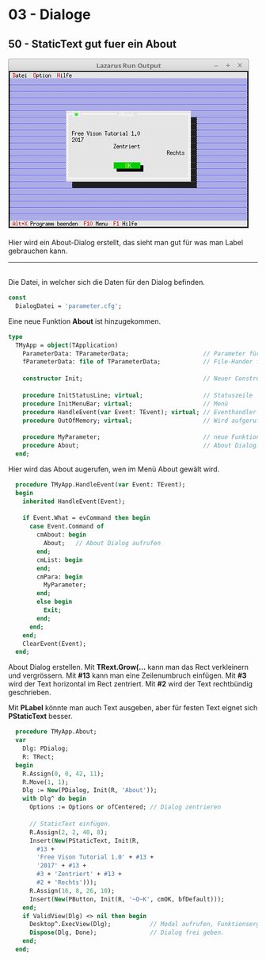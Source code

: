 # 03 - Dialoge
## 50 - StaticText gut fuer ein About

<img src="image.png" alt="Selfhtml"><br><br>
Hier wird ein About-Dialog erstellt, das sieht man gut für was man Label gebrauchen kann.
<hr><br>
Die Datei, in welcher sich die Daten für den Dialog befinden.

```pascal
const
  DialogDatei = 'parameter.cfg';
```

Eine neue Funktion <b>About</b> ist hinzugekommen.

```pascal
type
  TMyApp = object(TApplication)
    ParameterData: TParameterData;                     // Parameter für Dialog.
    fParameterData: file of TParameterData;            // File-Hander füe das speichern/laden der Daten des Dialoges.

    constructor Init;                                  // Neuer Constructor

    procedure InitStatusLine; virtual;                 // Statuszeile
    procedure InitMenuBar; virtual;                    // Menü
    procedure HandleEvent(var Event: TEvent); virtual; // Eventhandler
    procedure OutOfMemory; virtual;                    // Wird aufgerufen, wen Speicher überläuft.

    procedure MyParameter;                             // neue Funktion für einen Dialog.
    procedure About;                                   // About Dialog.
  end;
```

Hier wird das About augerufen, wen im Menü About gewält wird.

```pascal
  procedure TMyApp.HandleEvent(var Event: TEvent);
  begin
    inherited HandleEvent(Event);

    if Event.What = evCommand then begin
      case Event.Command of
        cmAbout: begin
          About;   // About Dialog aufrufen
        end;
        cmList: begin
        end;
        cmPara: begin
          MyParameter;
        end;
        else begin
          Exit;
        end;
      end;
    end;
    ClearEvent(Event);
  end;
```

About Dialog erstellen.
Mit <b>TRext.Grow(...</b> kann man das Rect verkleinern und vergrössern.
Mit <b>#13</b> kann man eine Zeilenumbruch einfügen.
Mit <b>#3</b> wird der Text horizontal im Rect zentriert.
Mit <b>#2</b> wird der Text rechtbündig geschrieben.

Mit <b>PLabel</b> könnte man auch Text ausgeben, aber für festen Text eignet sich <b>PStaticText</b> besser.

```pascal
  procedure TMyApp.About;
  var
    Dlg: PDialog;
    R: TRect;
  begin
    R.Assign(0, 0, 42, 11);
    R.Move(1, 1);
    Dlg := New(PDialog, Init(R, 'About'));
    with Dlg^ do begin
      Options := Options or ofCentered; // Dialog zentrieren

      // StaticText einfügen.
      R.Assign(2, 2, 40, 8);
      Insert(New(PStaticText, Init(R,
        #13 +
        'Free Vison Tutorial 1.0' + #13 +
        '2017' + #13 +
        #3 + 'Zentriert' + #13 +
        #2 + 'Rechts')));
      R.Assign(16, 8, 26, 10);
      Insert(New(PButton, Init(R, '~O~K', cmOK, bfDefault)));
    end;
    if ValidView(Dlg) <> nil then begin
      Desktop^.ExecView(Dlg);           // Modal aufrufen, Funktionsergebniss wird nicht ausgewrtet.
      Dispose(Dlg, Done);               // Dialog frei geben.
    end;
  end;
```


